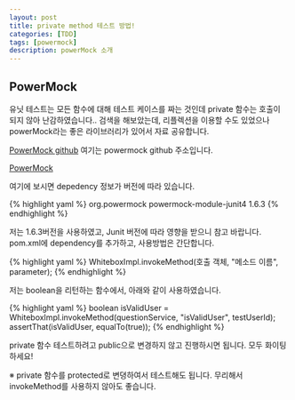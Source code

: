 ```yaml
---
layout: post
title: private method 테스트 방법!
categories: [TDD]
tags: [powermock]
description: powerMock 소개
---
```


## PowerMock

유닛 테스트는 모든 함수에 대해 테스트 케이스를 짜는 것인데 private 함수는 호출이 되지 않아 난감하였습니다..
검색을 해보았는데, 리플렉션을 이용할 수도 있었으나 powerMock라는 좋은 라이브러리가 있어서 자료 공유합니다.


<a class="btn btn-default" href="https://github.com/jayway/powermock">PowerMock github</a>
여기는 powermock github 주소입니다.

<a class="btn btn-default" href="http://mvnrepository.com/artifact/org.powermock/powermock-module-junit4">PowerMock</a>

여기에 보시면 depedency 정보가 버전에 따라 있습니다.

{% highlight yaml %}
<dependency>
    <groupId>org.powermock</groupId>
    <artifactId>powermock-module-junit4</artifactId>
    <version>1.6.3</version>
</dependency>
{% endhighlight %}

저는 1.6.3버전을 사용하였고, Junit 버전에 따라 영향을 받으니 참고 바랍니다.
pom.xml에 dependency를 추가하고, 사용방법은 간단합니다.

{% highlight yaml %}
WhiteboxImpl.invokeMethod(호출 객체, "메소드 이름", parameter);
{% endhighlight %}

저는 boolean을 리턴하는 함수에서, 아래와 같이 사용하였습니다.

{% highlight yaml %}
boolean isValidUser = WhiteboxImpl.invokeMethod(questionService, "isValidUser", testUserId);
assertThat(isValidUser, equalTo(true));
{% endhighlight %}

private 함수 테스트하려고 public으로 변경하지 않고 진행하시면 됩니다.
모두 화이팅하세요!

※ private 함수를 protected로 변뎡하여서 테스트해도 됩니다. 무리해서 invokeMethod를 사용하지 않아도 좋습니다.